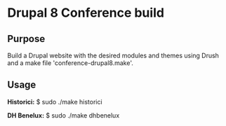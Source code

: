 Drupal 8 Conference build
=========================

Purpose
-------
Build a Drupal website with the desired modules and themes using Drush and a make file 'conference-drupal8.make'.

Usage
-----
**Historici:** $ sudo ./make historici

**DH Benelux:** $ sudo ./make dhbenelux
